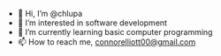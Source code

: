 - 👋 Hi, I’m @chlupa
- 👀 I’m interested in software development
- 🌱 I’m currently learning basic computer programming
- 📫 How to reach me, connorelliott00@gmail.com

<!---
chlupa/chlupa is a ✨ special ✨ repository because its `README.md` (this file) appears on your GitHub profile.
You can click the Preview link to take a look at your changes.
--->
